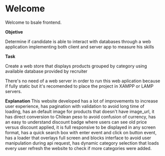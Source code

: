 # Welcome

Welcome to bsale frontend.

**Objetive**

Determine if candidate is able to interact with databases through a web application implementing both client and server app to measure his skills

**Task**

Create a web store that displays products grouped by category using available database provided by recruiter

There's no need of a web server in order to run this web aplication because if fully static but it's recomended to place the project in XAMPP or LAMP servers.

**Explanation**
This website developed has a lot of improvements to increase user experience, has pagination with validation to avoid long time of loading, has an default image for products that doesn't have image_url, it has direct conversion to Chilean peso to avoid confusion of currency, has an easy to understand discount badge where users can see old price versus discount applied, it is full responsive to be displayed in any screen format, has a quick search box with enter event and click on button event, has a loader that overlays full screen and blocks interface to avoid user manipulation during api request, has dynamic category selection that loads every user refresh the website to check if more categories were added.





